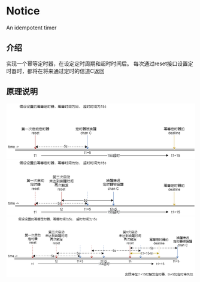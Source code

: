 # Notice
An idempotent timer

## 介绍
实现一个幂等定时器，在设定定时周期和超时时间后。
每次通过reset接口设置定时器时，都将在将来通过定时的信道C返回

## 原理说明
![单次触发](./doc/单次触发.png)
![二次触发](./doc/二次触发.png)
![多次触发](./doc/多次触发.png)
